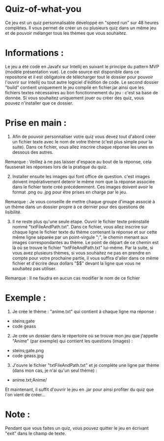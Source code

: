 # Quiz-of-what-you
Ce jeu est un quiz personnalisable développé en "speed run" sur 48 heures complètes. Il vous permet de créer un ou plusieurs quiz dans un même jeu et de pouvoir mélanger tous les thèmes que vous souhaitez.

# Informations :
Le jeu a été codé en Javafx sur Intellij en suivant le principe du pattern MVP (modèle présentation vue). Le code source est disponible dans ce repositorie et il est obligatoire de télécharger tout le dossier pour pouvoir l'ouvrir sur Intellij ou tout autre logiciel d'édition de code.
Le second dossier "build" contient uniquement le jeu compilé en fichier.jar ainsi que les fichiers textes nécessaires au bon fonctionnement du jeu : c'est sa base de donnée. Si vous souhaitez uniquement jouer ou créer des quiz, vous pouvez n'installer que ce dossier. 

# Prise en main :
1) Afin de pouvoir personnaliser votre quiz vous devez tout d'abord créer un fichier texte avec le nom de votre thème (c'est plus simple pour la suite). Dans ce fichier, vous allez inscrire chaque réponse les unes en dessous des autres.

Remarque : Veillez à ne pas laisser d'espace au bout de la réponse, cela fausserait les réponses lors de la pratique du quiz.

2) Installer ensuite les images qui font office de question. c'est images doivent impérativement detenir le même nom que la réponse associée dans le fichier texte créé précédemment. Ces images doivent avoir le format .png ou .jpg pour être prises en charge par le jeu.

Remarque : Je vous conseille de mettre chaque groupe d'image associé à un thème dans un dossier propre à ce dernier pour des questions de lisibilité. 

3) Il ne reste plus qu'une seule étape. Ouvrir le fichier texte préinstallé nommé "txtFileAndPath.txt". Dans ce fichier, vous allez inscrire sur chaque ligne le fichier texte du thème contenant la réponse et sur cette même ligne séparée par un point-virgule ";", le chemin menant aux images correspondantes au thème. Le point de départ de ce chemin est là où se trouve le fichier "txtFileAndPath.txt" lui-même. Par la suite, si vous avez plusieurs thèmes, si vous souhaitez ne pas en prendre en compte pour votre prochaine partie, il vous suffira d'aller dans ce même fichier et d'écrire deux dollars "$$" devant la ligne que vous ne souhaitez pas utiliser.

Remarque : Il ne faudra en aucun cas modifier le nom de ce fichier

# Exemple :
1) Je crée le thème : "anime.txt" qui contient à chaque ligne ma réponse :
- steins;gate
- code geass

2) Je crée un dossier dans le répertoire où se trouve mon jeu que j'appelle "Anime" (par exemple) qui contient les questions (images) :
- steins;gate.png
- code geass.jpg

3) J'ouvre le fichier "txtFileAndPath.txt" et je complète une ligne par thème (dans mon cas, je n'ai qu'un seul thème) :
- anime.txt;Anime/

Et maintenant, il suffit d'ouvrir le jeu en .jar pour ainsi profiter du quiz que l'on vient de créer...

# Note :
Pendant que vous faites un quiz, vous pouvez quitter le jeu en écrivant "exit" dans le champ de texte.
